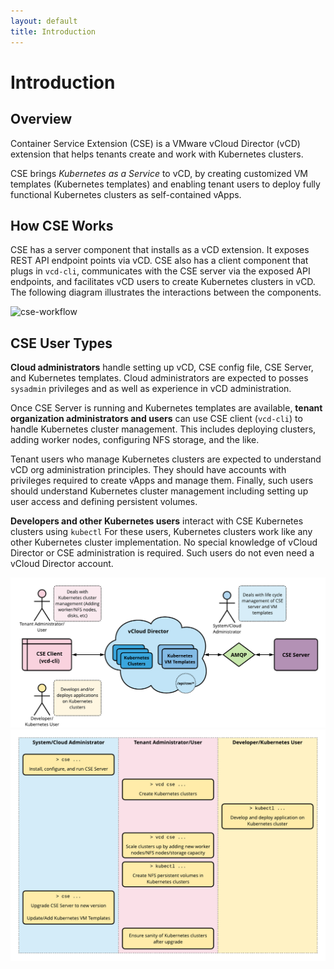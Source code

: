 ```yaml
---
layout: default
title: Introduction
---
```


# Introduction
<a name="overview"></a>
## Overview

Container Service Extension (CSE) is a VMware vCloud Director (vCD)
extension that helps tenants create and work with Kubernetes clusters.

CSE brings _Kubernetes as a Service_ to vCD, by creating customized
VM templates (Kubernetes templates) and enabling tenant users to deploy fully functional
Kubernetes clusters as self-contained vApps.

<a name="cseworkflow"></a>
## How CSE Works

CSE has a server component that installs as a vCD extension. It exposes REST
API endpoint points via vCD. CSE also has a client component that plugs in
``vcd-cli``, communicates with the CSE server via the exposed API endpoints, and
facilitates vCD users to create Kubernetes clusters in vCD. The following
diagram illustrates the interactions between the components.

![cse-workflow](img/cse-workflow.png)

<a name="cseusers"></a>
## CSE User Types

**Cloud administrators** handle setting up vCD, CSE config
file, CSE Server, and Kubernetes templates. Cloud administrators are expected to
posses `sysadmin` privileges and as well as experience in vCD administration.

Once CSE Server is running and Kubernetes templates are available, **tenant
organization administrators and users** can use CSE client (``vcd-cli``)
to handle Kubernetes cluster management. This includes deploying
clusters, adding worker nodes, configuring NFS storage, and the
like.

Tenant users who manage Kubernetes clusters are expected to understand
vCD org administration principles. They should have accounts with privileges
required to create vApps and manage them. Finally, such users should understand
Kubernetes cluster management including setting up user access and
defining persistent volumes.

**Developers and other Kubernetes users** interact with CSE Kubernetes
clusters using ``kubectl`` For these users, Kubernetes clusters
work like any other Kubernetes cluster implementation. No special
knowledge of vCloud Director or CSE administration is required.
Such users do not even need a vCloud Director account.

![cse-overview](img/cse-overview.png)
![cse-roles](img/cse-roles.png)

